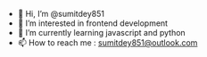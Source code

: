 - 👋 Hi, I’m @sumitdey851
- 👀 I’m interested in frontend development
- 🌱 I’m currently learning javascript and python
- 📫 How to reach me : sumitdey851@outlook.com

<!---
sumitdey851/sumitdey851 is a ✨ special ✨ repository because its `README.md` (this file) appears on your GitHub profile.
You can click the Preview link to take a look at your changes.
--->
